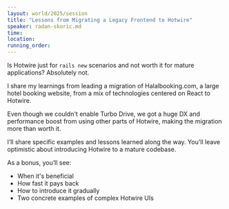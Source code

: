 ```yaml
---
layout: world/2025/session
title: "Lessons from Migrating a Legacy Frontend to Hotwire"
speaker: radan-skoric.md
time:
location:
running_order:
---
```


Is Hotwire just for `rails new` scenarios and not worth it for mature applications? Absolutely not.

I share my learnings from leading a migration of Halalbooking.com, a large hotel booking website, from a mix of technologies centered on React to Hotwire.

Even though we couldn't enable Turbo Drive, we got a huge DX and performance boost from using other parts of Hotwire, making the migration more than worth it.

I’ll share specific examples and lessons learned along the way. You'll leave optimistic about introducing Hotwire to a mature codebase.

As a bonus, you’ll see:
- When it's beneficial
- How fast it pays back
- How to introduce it gradually
- Two concrete examples of complex Hotwire UIs
